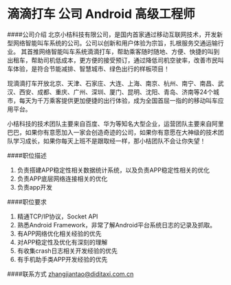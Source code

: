 滴滴打车 公司 Android 高级工程师
==========

####公司介绍
北京小桔科技有限公司，是国内首家通过移动互联网技术，开发新型网络智能叫车系统的公司。公司以创新和用户体验为宗旨，扎根服务交通运输行业。 其首推网络智能叫车系统滴滴打车，帮助乘客随时随地、方便、快捷的叫到出租车，帮助司机低成本，更方便的接受预订，通过降低司机空驶率，改善市民叫车体验，是符合节能减排、智慧城市、绿色出行的样板项目！  

现滴滴打车开放北京、天津、石家庄、大连、上海、南京、杭州、南宁、南昌、武汉、西安、成都、重庆、广州、深圳、厦门、昆明、沈阳、青岛、济南等24个城市，每天为千万乘客提供更加便捷的出行体验，成为全国首屈一指的的移动叫车应用平台。  

小桔科技的技术团队主要来自百度、华为等知名大型企业，运营团队主要来自阿里巴巴，如果你有意愿加入一家会创造奇迹的公司，如果你有意愿在大神级的技术团队学习成长，如果你每天上班不是跟取经一样，那小桔团队不会让你失望！

####职位描述
1. 负责搭建APP稳定性相关数据统计系统，以及负责APP稳定性相关的优化
2. 负责APP底层网络连接相关的优化
3. 负责app开发

####职位要求
1. 精通TCP/IP协议，Socket API
2. 熟悉Android Framework，非常了解Android平台系统日志的记录及抓取。
3. 有APP网络优化相关经验的优先
4. 对APP稳定性及优化有深刻的理解
5. 有收集crash日志相关开发经验的优先
6. 有手机助手类APP开发经验的优先

####联系方式
[zhangjiantao@diditaxi.com.cn](mailto:zhangjiantao@diditaxi.com.cn)
